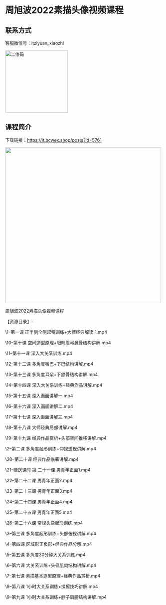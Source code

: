 # 周旭波2022素描头像视频课程

## 联系方式

客服微信号：itziyuan_xiaozhi

<img src="https://ziyuanyun.oss-cn-guangzhou.aliyuncs.com/common/20240614073449/666b82192834a.jpg" width="200" height="200" alt="二维码">

## 课程简介

下载链接：https://it.bcwex.shop/posts?id=5761

<img src="https://ziyuanyun.oss-cn-guangzhou.aliyuncs.com/yun/20241201164717/674c229516c67.jpg" width="500" alt="">

  周旭波2022素描头像视频课程



 【资源目录】:

 \1–第一课 正半侧全侧起稿训练+大师经典解读_1.mp4

 \10–第十课 空间造型原理+眼睛眉弓鼻骨结构讲解.mp4

 \11–第十一课 深入大关系训练.mp4

 \12–第十二课 多角度嘴巴+下巴结构讲解.mp4

 \13–第十三课 多角度耳朵+下颌骨结构讲解.mp4

 \14–第十四课 深入大关系训练+经典作品讲解.mp4

 \15–第十五课 深入画面讲解一.mp4

 \16–第十六课 深入画面讲解二.mp4

 \17–第十七课 深入画面讲解三.mp4

 \18–第十八课 大师经典局部讲解.mp4

 \19–第十九课 经典作品赏析+头部空间推移讲解.mp4

 \2–第二课 多角度起形训练+仰视透视讲解.mp4

 \20–第二十课 经典作品临摹讲解.mp4

 \21–赠送课时 第 二十一课 男青年正面1.mp4

 \22–第二十二课 男青年正面2.mp4

 \23–第二十三课 男青年正面3.mp4

 \24–第二十四课 男青年正面4.mp4

 \25–第二十五课 男青年正面5.mp4

 \26–第二十六课 常规头像起形训练.mp4

 \3–第三课 多角度起形训练+头部俯视讲解.mp4

 \4–第四课 区域形正负形+经典作品分解.mp4

 \5–第五课 多角度30分钟大关系训练.mp4

 \6–第六课 大关系训练+头骨肌肉结构讲解.mp4

 \7–第七课 素描基本造型原理+经典作品赏析.mp4

 \8–第八课 1小时大关系训练+揉擦技巧讲解.mp4

 \9–第九课 1小时大关系训练+脖子肩膀结构讲解.mp4

  